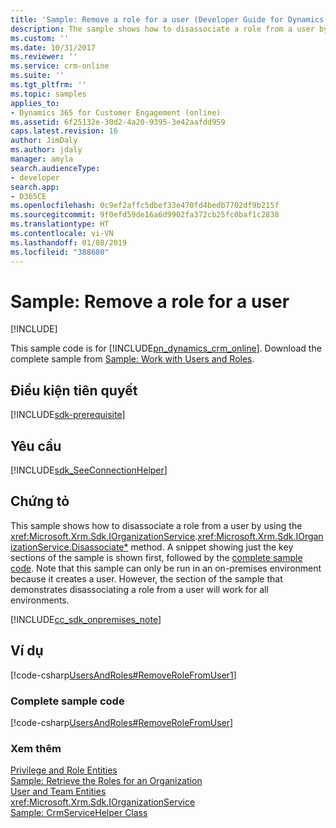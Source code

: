 ```yaml
---
title: 'Sample: Remove a role for a user (Developer Guide for Dynamics 365 for Customer Engagement) | MicrosoftDocs'
description: The sample shows how to disassociate a role from a user by using the IOrganizationService.EntityReferenceCollection) method.
ms.custom: ''
ms.date: 10/31/2017
ms.reviewer: ''
ms.service: crm-online
ms.suite: ''
ms.tgt_pltfrm: ''
ms.topic: samples
applies_to:
- Dynamics 365 for Customer Engagement (online)
ms.assetid: 6f25132e-30d2-4a20-9395-3e42aafdd959
caps.latest.revision: 16
author: JimDaly
ms.author: jdaly
manager: amyla
search.audienceType:
- developer
search.app:
- D365CE
ms.openlocfilehash: 0c9ef2affc5dbef33e470fd4bedb7702df9b215f
ms.sourcegitcommit: 9f0efd59de16a6d9902fa372cb25fc0baf1c2838
ms.translationtype: HT
ms.contentlocale: vi-VN
ms.lasthandoff: 01/08/2019
ms.locfileid: "388680"
---
```

# <a name="sample-remove-a-role-for-a-user"></a>Sample: Remove a role for a user

[!INCLUDE[](../includes/cc_applies_to_update_9_0_0.md)]

This sample code is for [!INCLUDE[pn_dynamics_crm_online](../includes/pn-dynamics-crm-online.md)]. Download the complete sample from [Sample: Work with Users and Roles](https://code.msdn.microsoft.com/Users-and-Roles-Samples-a4f33f3f).  

## <a name="prerequisites"></a>Điều kiện tiên quyết
[!INCLUDE[sdk-prerequisite](../includes/sdk-prerequisite.md)]
  
## <a name="requirements"></a>Yêu cầu  
[!INCLUDE[sdk_SeeConnectionHelper](../includes/sdk-seeconnectionhelper.md)]
  
## <a name="demonstrates"></a>Chứng tỏ  
 This sample shows how to disassociate a role from a user by using the <xref:Microsoft.Xrm.Sdk.IOrganizationService>.<xref:Microsoft.Xrm.Sdk.IOrganizationService.Disassociate*> method. A snippet showing just the key sections of the sample is shown first, followed by the [complete sample code](sample-create-on-premises-user.md#complete_sample). Note that this sample can only be run in an on-premises environment because it creates a user. However, the section of the sample that demonstrates disassociating a role from a user will work for all environments.  
  
[!INCLUDE[cc_sdk_onpremises_note](../includes/cc-sdk-onpremises-note.md)]

## <a name="example"></a>Ví dụ  
 [!code-csharp[UsersAndRoles#RemoveRoleFromUser1](../snippets/csharp/CRMV8/usersandroles/cs/removerolefromuser1.cs#removerolefromuser1)]  
  
<a name="complete_sample"></a>   
### <a name="complete-sample-code"></a>Complete sample code  
 [!code-csharp[UsersAndRoles#RemoveRoleFromUser](../snippets/csharp/CRMV8/usersandroles/cs/removerolefromuser.cs#removerolefromuser)]  
  
### <a name="see-also"></a>Xem thêm  
 [Privilege and Role Entities](privilege-role-entities.md)   
 [Sample: Retrieve the Roles for an Organization](sample-retrieve-roles-organization.md)   
 [User and Team Entities](user-team-entities.md)   
<xref:Microsoft.Xrm.Sdk.IOrganizationService>   
 [Sample: CrmServiceHelper Class](org-service/helper-code-serverconnection-class.md)   
 
